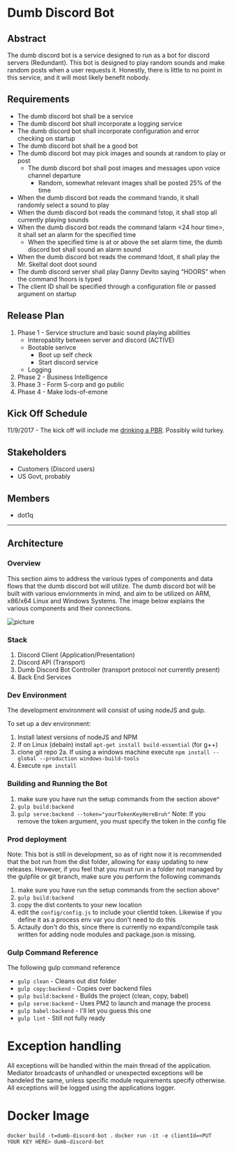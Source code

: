 # Dumb Discord Bot

## Abstract
The dumb discord bot is a service designed to run as a bot for discord servers (Redundant). This bot is designed to play random sounds and make random posts when a user requests it. Honestly, there is little to no point in this service, and it will most likely benefit nobody. 

 ## Requirements
*	The dumb discord bot shall be a service
*	The dumb discord bot shall incorporate a logging service
*	The dumb discord bot shall incorporate configuration and error checking on startup
*	The dumb discord bot shall be a good bot
*	The dumb discord bot may pick images and sounds at random to play or post
    * The dumb discord bot shall post images and messages upon voice channel departure
        * Random, somewhat relevant images shall be posted 25% of the time
*	When the dumb discord bot reads the command !rando, it shall randomly select a sound to play
*	When the dumb discord bot reads the command !stop, it shall stop all currently playing sounds
*	When the dumb discord bot reads the command !alarm <24 hour time>, it shall set an alarm for the specified time
    *	When the specified time is at or above the set alarm time, the dumb discord bot shall sound an alarm sound
* When the dumb discord bot reads the command !doot, it shall play the Mr. Skeltal doot doot sound
*	The dumb discord server shall play Danny Devito saying “HOORS” when the command !hoors is typed
*	The client ID shall be specified through a configuration file or passed argument on startup

## Release Plan
1. Phase 1 - Service structure and basic sound playing abilities
    * Interopablity between server and discord (ACTIVE)
    * Bootable serivce
        * Boot up self check
        * Start discord service
    * Logging
2. Phase 2 - Business Intelligence 
3. Phase 3 - Form S-corp and go public
4. Phase 4 - Make lods-of-emone

## Kick Off Schedule
11/9/2017 - The kick off will include me [drinking a PBR](https://i.imgur.com/6kaIJCj.jpg). Possibly wild turkey. 

## Stakeholders 
* Customers (Discord users)
* US Govt, probably

## Members
* dot1q

- - - -

## Architecture

### Overview
This section aims to address the various types of components and data flows that the dumb discord bot will utilize. The dumb discord bot will be built with various enviornments in mind, and aim to be utilized on ARM, x86/x64 Linux and Windows Systems. The image below explains the various components and their connections. 

![picture](https://i.imgur.com/0geEFBt.png)


### Stack
1. Discord Client (Application/Presentation)
2. Discord API (Transport)
3. Dumb Discord Bot Controller (transport protocol not currently present)
4. Back End Services

### Dev Environment
The development environment will consist of using nodeJS and gulp.

To set up a dev environment:
1. Install latest versions of nodeJS and NPM
2. If on Linux (debain) install ```apt-get install build-essential``` (for g++)
2. clone git repo
    2a. If using a windows machine execute ```npm install --global --production windows-build-tools```
3. Execute ```npm install```

### Building and Running the Bot
1) make sure you have run the setup commands from the section above^
2) ```gulp build:backend```
3) ```gulp serve:backend --token="yourTokenKeyHereBruh"```
Note: If you remove the token argument, you must specify the token in the config file

### Prod deployment
Note: This bot is still in development, so as of right now it is recommended that the bot run from the dist folder, allowing for easy updating to new releases. However, if you feel that you must run in a folder not managed by the gulpfile or git branch, make sure you perform the following commands

1) make sure you have run the setup commands from the section above^
2) ```gulp build:backend```
3) copy the dist contents to your new location
4) edit the ```config/config.js``` to include your clientId token. Likewise if you define it as a process env var you don't need to do this
5) Actaully don't do this, since there is currently no expand/compile task written for adding node modules and package.json is missing. 

### Gulp Command Reference
The following gulp command reference
* ```gulp clean``` - Cleans out dist folder
* ```gulp copy:backend``` - Copies over backend files
* ```gulp build:backend``` - Builds the project (clean, copy, babel)
* ```gulp serve:backend``` - Uses PM2 to launch and manage the process
* ```gulp babel:backend``` - I'll let you guess this one
* ```gulp lint``` - Still not fully ready

# Exception handling
All exceptions will be handled within the main thread of the application. Mediator broadcasts of unhandled or unexpected exceptions will be handeled the same, unless specific module requirements specify otherwise. All exceptions will be logged using the applications logger. 

# Docker Image
```docker build -t=dumb-discord-bot .```
```docker run -it -e clientId=<PUT YOUR KEY HERE> dumb-discord-bot```

